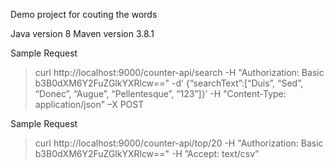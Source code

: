 
Demo project for couting the words

Java version 8
Maven version 3.8.1

Sample Request
> curl http://localhost:9000/counter-api/search -H "Authorization: Basic b3B0dXM6Y2FuZGlkYXRlcw==" -d’ {“searchText”:[“Duis”, “Sed”, “Donec”, “Augue”, “Pellentesque”, “123”]}’ 
-H "Content-Type: application/json" –X POST

Sample Request
> curl http://localhost:9000/counter-api/top/20 -H "Authorization: Basic b3B0dXM6Y2FuZGlkYXRlcw==" -H ”Accept: text/csv”

